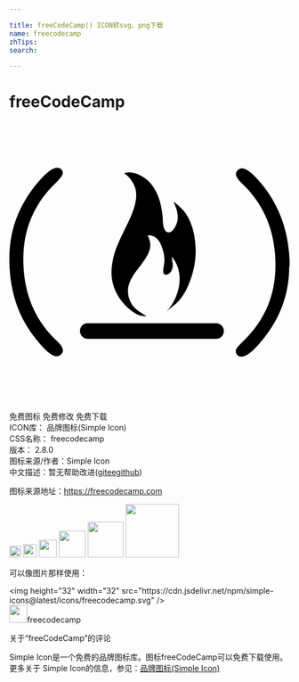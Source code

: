 ```yaml
---

title: freeCodeCamp() ICON转svg、png下载
name: freecodecamp
zhTips: 
search: 

---
```


# freeCodeCamp  <small style="font-size: 60%;font-weight: 100"></small>

<div id="svg" class="svg-wrap">
<svg role="img" viewBox="0 0 24 24" xmlns="http://www.w3.org/2000/svg"><title>freeCodeCamp icon</title><path d="M23.967 12.317c0 2.5-.854 4.718-2.598 6.681-.635.729-1.143 1.076-1.488 1.076-.121 0-.256-.033-.346-.125-.092-.096-.15-.223-.15-.35 0-.188.225-.475.674-.889 1.814-1.736 2.727-3.895 2.727-6.456 0-2.846-.943-5.152-2.816-6.936-.374-.342-.57-.627-.57-.852 0-.12.061-.256.164-.345.105-.09.225-.149.346-.149.418 0 1.049.509 1.842 1.527C23.25 7.402 24 9.694 24 12.345l-.033-.028zM0 11.682c0-2.499.854-4.719 2.598-6.681.635-.729 1.143-1.076 1.49-1.076.119 0 .254.033.344.125.09.095.15.189.15.314 0 .188-.225.477-.674.918-1.781 1.744-2.711 3.895-2.711 6.462 0 2.847.951 5.158 2.821 6.935.38.344.569.633.569.854 0 .127-.061.256-.16.348-.099.094-.225.16-.352.16-.436 0-1.033-.51-1.828-1.518C.734 16.654 0 14.373 0 11.682zm17.699 6.869H6.715c-.35 0-.668-.287-.668-.666 0-.383.285-.668.668-.668h10.984c.348 0 .668.285.668.668-.006.385-.287.666-.668.666zm-6-8.919c.197-.025.344.615.361.749.046.353-.071.693-.231 1.003-.597 1.165-1.978 2.104-1.612 3.575.166.635.494 1.076 1.514 1.619-.345.119-.824-.111-1.094-.301-1.199-.816-1.963-2.156-1.888-3.619.03-.464.12-.92.239-1.368.375-1.281 1.139-2.401 1.588-3.647.225-.599.39-1.324.211-1.953-.09-.309-.255-.599-.465-.849-.061-.076-.404-.465-.539-.42.6-.225 1.139-.016 1.662.299.404.24.72.585.959.975.449.719.629 1.542.719 2.381.031.345-.015 1.184.39 1.35.419.179.749-.525.839-.81.195-.645-.06-1.259-.314-1.858.061.121.285.255.389.346l.36.344c.435.449.704 1.004.884 1.604.164.539.24 1.093.27 1.633.074 1.123-.18 2.278-.629 3.311-.195.463-.449.898-.779 1.273-.319.373-.748.613-1.093.957.808-.809 1.238-2.127 1.123-3.131-.06-.553-.239-1.063-.659-1.572 0 0 .045.358.087.583.075.495-.255 1.02-.644.959-.285-.029-.136-.643-.105-.838.105-.584-.03-1.154-.244-1.693-.209-.509-.6-.914-1.198-.823l-.101-.079z"/></svg>
</div>
<detail full-name='freecodecamp'></detail>

<div class="detail-page">
<p>
<span><span class="badge-success badge">免费图标</span> <span class="badge-success badge">免费修改</span>  <span class="badge-success badge">免费下载</span> </span>
<br/>
<span>
ICON库：
<span class="badge-secondary badge">品牌图标(Simple Icon)</span> 
</span>
<br/>
<span>
CSS名称：
<span class="badge-secondary badge">freecodecamp</span> 
</span>

<br/>
<span>
版本：
<span class="badge-secondary badge">2.8.0</span> 
</span>
<br/>
<span>图标来源/作者：<span class="badge-light badge">Simple Icon</span></span> 
<br/>
<span class="zh-detail">中文描述：暂无<span class="help-link"><span>帮助改进</span>(<a href="https://gitee.com/liuwave/icon-helper/edit/master/json/brands/freecodecamp.json" target="_blank" rel="noopener noreferrer">gitee</a><a href="https://github.com/liuwave/icon-helper/edit/master/json/brands/freecodecamp.json" target="_blank" rel="noopener noreferrer">github</a></span>)</span><br/>
</p>
</div><div class="description description alert alert-light"><p>图标来源地址：<a href="https://freecodecamp.com" target="_blank" rel="noopener noreferrer">https://freecodecamp.com</a></p></div>
<div class="alert alert-dark">
<img height="21" width="21" src="https://cdn.jsdelivr.net/npm/simple-icons@latest/icons/freecodecamp.svg" />
<img height="24" width="24" src="https://cdn.jsdelivr.net/npm/simple-icons@latest/icons/freecodecamp.svg" />
<img height="32" width="32" src="https://cdn.jsdelivr.net/npm/simple-icons@latest/icons/freecodecamp.svg" />
<img height="48" width="48" src="https://cdn.jsdelivr.net/npm/simple-icons@latest/icons/freecodecamp.svg" />
<img height="64" width="64" src="https://cdn.jsdelivr.net/npm/simple-icons@latest/icons/freecodecamp.svg" />
<img height="96" width="96" src="https://cdn.jsdelivr.net/npm/simple-icons@latest/icons/freecodecamp.svg" />

</div>
<div>
  <p>可以像图片那样使用：    
  </p>
  <div class="alert alert-primary" style="font-size: 14px">
    &lt;img height="32" width="32" src="https://cdn.jsdelivr.net/npm/simple-icons@latest/icons/freecodecamp.svg" /&gt;
    <copy-btn content='<img height="32" width="32" src="https://cdn.jsdelivr.net/npm/simple-icons@latest/icons/freecodecamp.svg" />'></copy-btn>
  </div>
  <div class="alert alert-secondary">
    <img height="32" width="32" src="https://cdn.jsdelivr.net/npm/simple-icons@latest/icons/freecodecamp.svg" />freecodecamp
    <copy-btn content="freecodecamp" btn-title="复制图标名称"></copy-btn>
  </div>
</div>

<Vssue title="关于“freeCodeCamp”的评论" >关于“freeCodeCamp”的评论</Vssue>


<div><p>Simple Icon是一个免费的品牌图标库。图标freeCodeCamp可以免费下载使用。更多关于  Simple Icon的信息，参见：<a target="_blank" href="https://iconhelper.cn/brands.html">品牌图标(Simple Icon)</a>
</p></div>
